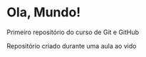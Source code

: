 # Ola, Mundo!
 Primeiro repositório do curso de Git e GitHub

 Repositório criado durante uma aula ao vido
